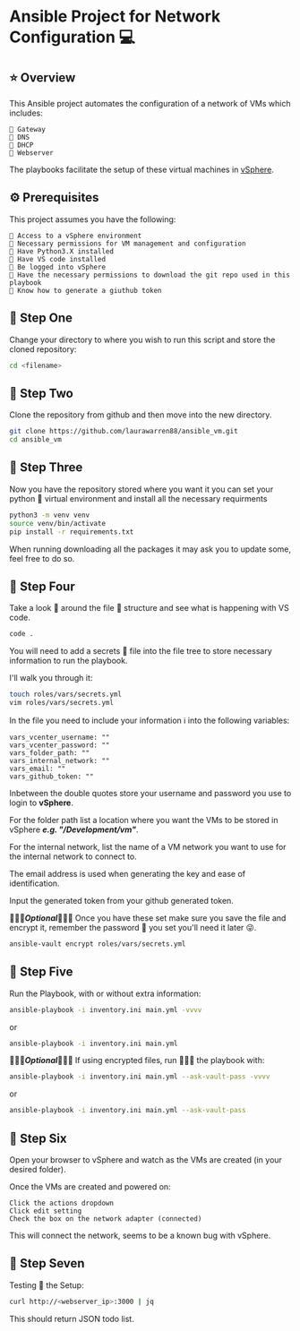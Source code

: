 # **Ansible Project for Network Configuration** 💻

## ⭐️ Overview

This Ansible project automates the configuration of a network of VMs which includes:

```text
🔹 Gateway
🔹 DNS
🔹 DHCP
🔹 Webserver
```

The playbooks facilitate the setup of these virtual machines in [vSphere](https://vcenter.easlab.co.uk).

## ⚙️ Prerequisites

This project assumes you have the following:

```text
🔸 Access to a vSphere environment
🔸 Necessary permissions for VM management and configuration
🔸 Have Python3.X installed
🔸 Have VS code installed
🔸 Be logged into vSphere
🔸 Have the necessary permissions to download the git repo used in this playbook
🔸 Know how to generate a giuthub token 
```

## 🐾 Step One

Change your directory to where you wish to run this script and store the cloned repository:

```bash
cd <filename>
```

## 🐾 Step Two

Clone the repository from github and then move into the new directory.

```bash
git clone https://github.com/laurawarren88/ansible_vm.git
cd ansible_vm
```

## 🐾 Step Three

Now you have the repository stored where you want it you can set your python 🐍 virtual environment and install all the necessary requirments

```bash
python3 -m venv venv
source venv/bin/activate
pip install -r requirements.txt
```

When running downloading all the packages it may ask you to update some, feel free to do so.

## 🐾 Step Four

Take a look 👀 around the file 📂 structure and see what is happening with VS code.

```bash
code .
```

You will need to add a secrets 🤫 file into the file tree to store necessary information to run the playbook.

I'll walk you through it:

```bash
touch roles/vars/secrets.yml
vim roles/vars/secrets.yml
```

In the file you need to include your information ℹ️ into the following variables:

```text
vars_vcenter_username: ""
vars_vcenter_password: ""
vars_folder_path: ""
vars_internal_network: ""
vars_email: ""
vars_github_token: ""
```

Inbetween the double quotes store your username and password you use to login to **vSphere**.

For the folder path list a location where you want the VMs to be stored in vSphere ***e.g. "/Development/vm"***.

For the internal network, list the name of a VM network you want to use for the internal network to connect to.

The email address is used when generating the key and ease of identification.

Input the generated token from your github generated token.


🤷🏼‍♀️***Optional***🤷🏼‍♀️
Once you have these set make sure you save the file and encrypt it, remember the password 🔐 you set you'll need it later 😜.

```bash
ansible-vault encrypt roles/vars/secrets.yml
```

## 🐾 Step Five

Run the Playbook, with or without extra information:

```bash
ansible-playbook -i inventory.ini main.yml -vvvv
```

or

```bash
ansible-playbook -i inventory.ini main.yml
```

🤷🏼‍♀️***Optional***🤷🏼‍♀️
If using encrypted files, run 🏃🏼‍♀️ the playbook with:

``` bash
ansible-playbook -i inventory.ini main.yml --ask-vault-pass -vvvv
```

or

```bash
ansible-playbook -i inventory.ini main.yml --ask-vault-pass
```

## 🐾 Step Six

Open your browser to vSphere and watch as the VMs are created (in your desired folder). 

Once the VMs are created and powered on:

```text
Click the actions dropdown
Click edit setting
Check the box on the network adapter (connected)
```

This will connect the network, seems to be a known bug with vSphere.

## 🐾 Step Seven

Testing 💯 the Setup:

```bash
curl http://<webserver_ip>:3000 | jq
```

This should return JSON todo list.